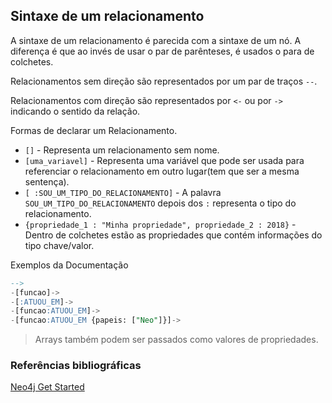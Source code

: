 ## Sintaxe de um relacionamento
  
A sintaxe de um relacionamento é parecida com a sintaxe de um nó. A diferença é que ao invés de usar o par de parênteses, é usados o para de colchetes.  

Relacionamentos sem direção são representados por um par de traços `--`.  

Relacionamentos com direção são representados por `<-` ou por `->` indicando o sentido da relação.   
  
  
Formas de declarar um Relacionamento.
  
* `[]` - Representa um relacionamento sem nome.  
* `[uma_variavel]` - Representa uma variável que pode ser usada para referenciar o relacionamento em outro lugar(tem que ser a mesma sentença).  
* `[ :SOU_UM_TIPO_DO_RELACIONAMENTO]` - A palavra `SOU_UM_TIPO_DO_RELACIONAMENTO` depois dos `:` representa o tipo do relacionamento.  
* `{propriedade_1 : "Minha propriedade", propriedade_2 : 2018}` - Dentro de colchetes estão as propriedades que contém informações do tipo chave/valor.  
    
  
Exemplos da Documentação
  
```sql
-->
-[funcao]->
-[:ATUOU_EM]->
-[funcao:ATUOU_EM]->
-[funcao:ATUOU_EM {papeis: ["Neo"]}]->
```    
  
> Arrays também podem ser passados como valores de propriedades.  
  
    
### Referências bibliográficas

[Neo4j Get Started](https://neo4j.com/docs/developer-manual/current/get-started/cypher/)  
  

